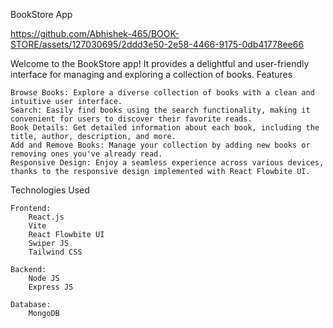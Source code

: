 BookStore App

https://github.com/Abhishek-465/BOOK-STORE/assets/127030695/2ddd3e50-2e58-4466-9175-0db41778ee66



Welcome to the BookStore app! It provides a delightful and user-friendly interface for managing and exploring a collection of books.
Features

    Browse Books: Explore a diverse collection of books with a clean and intuitive user interface.
    Search: Easily find books using the search functionality, making it convenient for users to discover their favorite reads.
    Book Details: Get detailed information about each book, including the title, author, description, and more.
    Add and Remove Books: Manage your collection by adding new books or removing ones you've already read.
    Responsive Design: Enjoy a seamless experience across various devices, thanks to the responsive design implemented with React Flowbite UI.

Technologies Used

    Frontend:
        React.js
        Vite
        React Flowbite UI
        Swiper JS
        Tailwind CSS
        
    Backend:
        Node JS
        Express JS
        
    Database:
        MongoDB



